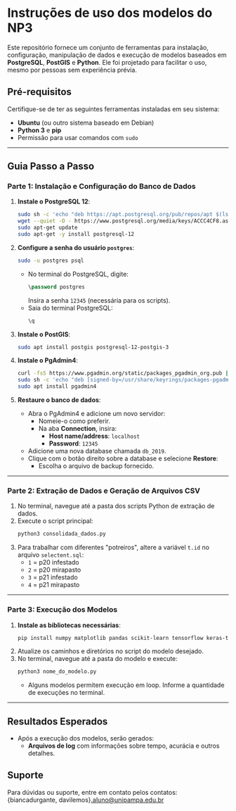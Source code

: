 
# Instruções de uso dos modelos do NP3

Este repositório fornece um conjunto de ferramentas para instalação, configuração, manipulação de dados e execução de modelos baseados em **PostgreSQL**, **PostGIS** e **Python**. Ele foi projetado para facilitar o uso, mesmo por pessoas sem experiência prévia.

## Pré-requisitos

Certifique-se de ter as seguintes ferramentas instaladas em seu sistema:

- **Ubuntu** (ou outro sistema baseado em Debian)
- **Python 3** e **pip**
- Permissão para usar comandos com `sudo`

---

## Guia Passo a Passo

### Parte 1: Instalação e Configuração do Banco de Dados

1. **Instale o PostgreSQL 12**:
   ```bash
   sudo sh -c 'echo "deb https://apt.postgresql.org/pub/repos/apt $(lsb_release -cs)-pgdg main" > /etc/apt/sources.list.d/pgdg.list'
   wget --quiet -O - https://www.postgresql.org/media/keys/ACCC4CF8.asc | sudo apt-key add -
   sudo apt-get update
   sudo apt-get -y install postgresql-12
   ```

2. **Configure a senha do usuário `postgres`**:
   ```bash
   sudo -u postgres psql
   ```
   - No terminal do PostgreSQL, digite:
     ```sql
     \password postgres
     ```
     Insira a senha `12345` (necessária para os scripts).
   - Saia do terminal PostgreSQL:
     ```sql
     \q
     ```

3. **Instale o PostGIS**:
   ```bash
   sudo apt install postgis postgresql-12-postgis-3
   ```

4. **Instale o PgAdmin4**:
   ```bash
   curl -fsS https://www.pgadmin.org/static/packages_pgadmin_org.pub | sudo gpg --dearmor -o /usr/share/keyrings/packages-pgadmin-org.gpg
   sudo sh -c 'echo "deb [signed-by=/usr/share/keyrings/packages-pgadmin-org.gpg] https://ftp.postgresql.org/pub/pgadmin/pgadmin4/apt/$(lsb_release -cs) pgadmin4 main" > /etc/apt/sources.list.d/pgadmin4.list && apt update'
   sudo apt install pgadmin4
   ```

5. **Restaure o banco de dados**:
   - Abra o PgAdmin4 e adicione um novo servidor:
     - Nomeie-o como preferir.
     - Na aba **Connection**, insira:
       - **Host name/address**: `localhost`
       - **Password**: `12345`
   - Adicione uma nova database chamada `db_2019`.
   - Clique com o botão direito sobre a database e selecione **Restore**:
     - Escolha o arquivo de backup fornecido.

---

### Parte 2: Extração de Dados e Geração de Arquivos CSV

1. No terminal, navegue até a pasta dos scripts Python de extração de dados.
2. Execute o script principal:
   ```bash
   python3 consolidada_dados.py
   ```
3. Para trabalhar com diferentes "potreiros", altere a variável `t.id` no arquivo `selectent.sql`:
   - `1` = p20 infestado
   - `2` = p20 mirapasto
   - `3` = p21 infestado
   - `4` = p21 mirapasto

---

### Parte 3: Execução dos Modelos

1. **Instale as bibliotecas necessárias**:
   ```bash
   pip install numpy matplotlib pandas scikit-learn tensorflow keras-tuner folium branca scipy
   ```
2. Atualize os caminhos e diretórios no script do modelo desejado.
3. No terminal, navegue até a pasta do modelo e execute:
   ```bash
   python3 nome_do_modelo.py
   ```
   - Alguns modelos permitem execução em loop. Informe a quantidade de execuções no terminal.

---

## Resultados Esperados

- Após a execução dos modelos, serão gerados:
  - **Arquivos de log** com informações sobre tempo, acurácia e outros detalhes.

## Suporte

Para dúvidas ou suporte, entre em contato pelos contatos: {biancadurgante, davilemos}.aluno@unipampa.edu.br
